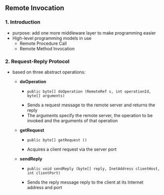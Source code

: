 ## Remote Invocation
### 1. Introduction
+ purpose: add one more middleware layer to make programming easier
+ High-level programming models in use
  - Remote Procedure Call
  - Remote Method Invocation

### 2. Request-Reply Protocol
+ based on three abstract operations:
  - **doOperation**
    - ```
      public byte[] doOperation (RemoteRef s, int operationId, byte[] arguments)
      ```
    - Sends a request message to the remote server and returns the reply
    - The arguments specify the remote server, the operation to be invoked and the arguments of that operation

  - **getRequest**
    - ```
      public byte[] getRequest ()
      ```
    - Acquires a client request via the server port

  - **sendReply**
    - ```
      public void sendReply (byte[] reply, InetAddress clientHost, int clientPort) 
      ```
    - Sends the reply message reply to the client at its Internet address and port
